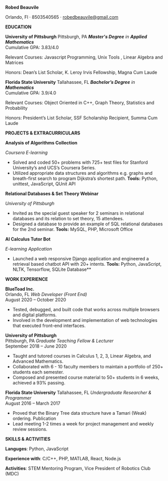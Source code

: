 **Robed Beauvile**

Orlando, Fl · 8503540565 · robedbeauvile@gmail.com

**EDUCATION** 

**University of Pittsburgh**                                                           Pittsburgh, PA 
***Master's Degree** in **Applied Mathematics***  
Cumulative GPA: 3.83/4.0 

Relevant Courses: Javascript Programming, Unix Tools , Linear Algebra and Matrices

Honors: Dean’s List Scholar, K. Leroy Irvis Fellowship, Magna Cum Laude 

**Florida State University**                                         Tallahassee, FL 
***Bachelor’s Degree** in **Mathematics***                                                                            
Cumulative GPA: 3.9/4.0 

Relevant Courses: Object Oriented in C++, Graph Theory, Statistics and Probability 

Honors: President’s List Scholar, SSF Scholarship Recipient, Summa Cum Laude 

**PROJECTS & EXTRACURRICULARS**

**Analysis of Algorithms Collection** 

*Coursera E-learning*                                               

- Solved and coded 50+ problems with 725+ test files for Stanford University’s and UCS’s Coursera Series. 
- Utilized appropriate data structures and algorithms e.g. graphs and breath-first search to program Dijkstra’s shortest path. 
**Tools:** Python, unittest, JavaScript, QUnit API 

**Relational Databases & Set Theory Webinar** 

*University of Pittsburgh*                                                      

- Invited as the special guest speaker for 2 seminars in relational databases and its relation to set theory, 15 attendees. 
- Designed a database to provide an example of SQL relational databases for the 2nd seminar. 
**Tools:** MySQL, PHP, Microsoft Office 

**AI Calculus Tutor Bot** 

*E-learning Application*                                                             

- Launched a web responsive Django application and engineered a retrieval based chatbot API with 20+ intents. 
**Tools:** Python, JavaScript, NLTK, Tensorflow, SQLite Database** 

**WORK EXPERIENCE**

**BlueToad Inc.**        
Orlando, FL 
*Web Developer (Front End)*            
August 2020 – October 2020

- Tested, debugged, and built code that works across multiple browsers and digital platforms. 
- Involved in the development and implementation of web technologies that executed front-end interfaces. 

**University of Pittsburgh**    
Pittsburgh, PA 
*Graduate Teaching Fellow  & Lecturer*            
September 2018 – June 2020

- Taught and tutored courses in Calculus 1, 2, 3, Linear Algebra, and Advanced Mathematics. 
- Collaborated with 6 - 10 faculty members to maintain a portfolio of 250+ students each semester. 
- Composed and presented course material to 50+ students in 6 weeks, achieved a 93% passing. 

**Florida State University** 
Tallahassee, FL 
*Undergraduate Researcher & Programmer*                                            
August 2016 – March 2017

- Proved that the Binary Tree data structure have a Tamari (Weak) ordering. Publication 
- Lead meeting 1-2 times a week for project management and weekly review sessions. 

**SKILLS & ACTIVITIES**

**Languges**: Python, JavaScript  

**Experience with**: C/C++, PHP, MATLAB, React, Node.js 

**Activities**: STEM Mentoring Program, Vice President of Robotics Club (MDC)
